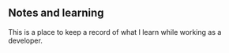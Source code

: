 ## Notes and learning

This is a place to keep a record of what I learn while working as a developer.
